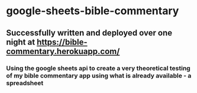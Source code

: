 # google-sheets-bible-commentary
## Successfully written and deployed over one night at https://bible-commentary.herokuapp.com/

### Using the google sheets api to create a very theoretical testing of my bible commentary app using what is already available - a spreadsheet
